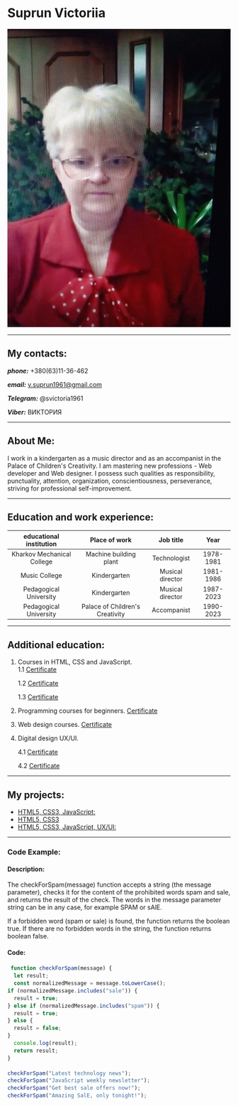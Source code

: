# Suprun Victoriia 
![my photo](my-photo.jpg)

---
## My contacts: 
***phone:*** +380(63)11-36-462  

***email:*** v.suprun1961@gmail.com  

***Telegram:*** @svictoria1961  

***Viber:*** ВИКТОРИЯ


---
## About Me:
I work in a kindergarten as a music director and as an accompanist in the Palace of Children's Creativity.
I am mastering new professions - Web developer and Web designer. I possess such qualities as responsibility, punctuality, attention, organization, conscientiousness, perseverance, striving for professional self-improvement.


---
## Education and work experience:
educational institution | Place of work | Job title | Year
:-----------------------:|:------------------:|:---------:|:---------:
Kharkov Mechanical College| Machine building plant| Technologist| 1978-1981
Music College| Kindergarten| Musical director| 1981-1986
Pedagogical University| Kindergarten| Musical director| 1987-2023
Pedagogical University| Palace of Children's Creativity| Accompanist| 1990-2023


---
## Additional education:
1. Courses in HTML, CSS and JavaScript.     
    1.1 [Certificate](front-end-javascript.jpg)  

    1.2 [Certificate](layout.png)  

    1.3 [Certificate](javascript.png)  

2. Programming courses for beginners.   [Certificate](programmirovanie.png)
3. Web design courses.   [Certificate](veb-designer.png)
4. Digital design UX/UI.  

    4.1 [Certificate](digital-design.png)  

    4.2 [Certificate](ux-ui-start.jpeg)  
    

---
## My projects: 
* [HTML5, CSS3, JavaScript:](https://viktoriya-s.github.io/music/)
* [HTML5, CSS3](https://viktoriya-s.github.io/resume-new/) 
* [HTML5, CSS3, JavaScript, UX/UI:](https://viktoriya-s.github.io/banderogys/)

---

### Code Example:
#### Description:

The checkForSpam(message) function accepts a string (the message parameter), checks it for the content of the prohibited words spam and sale, and returns the result of the check. The words in the message parameter string can be in any case, for example SPAM or sAlE.

If a forbidden word (spam or sale) is found, the function returns the boolean true.
If there are no forbidden words in the string, the function returns boolean false.

#### Сode:

```javascript
 function checkForSpam(message) {
  let result;
  const normalizedMessage = message.toLowerCase();
if (normalizedMessage.includes("sale")) {
  result = true;
} else if (normalizedMessage.includes("spam")) {
  result = true;
} else {
  result = false;
}
  console.log(result);
  return result;
}

checkForSpam("Latest technology news");
checkForSpam("JavaScript weekly newsletter");
checkForSpam("Get best sale offers now!");
checkForSpam("Amazing SalE, only tonight!");

```